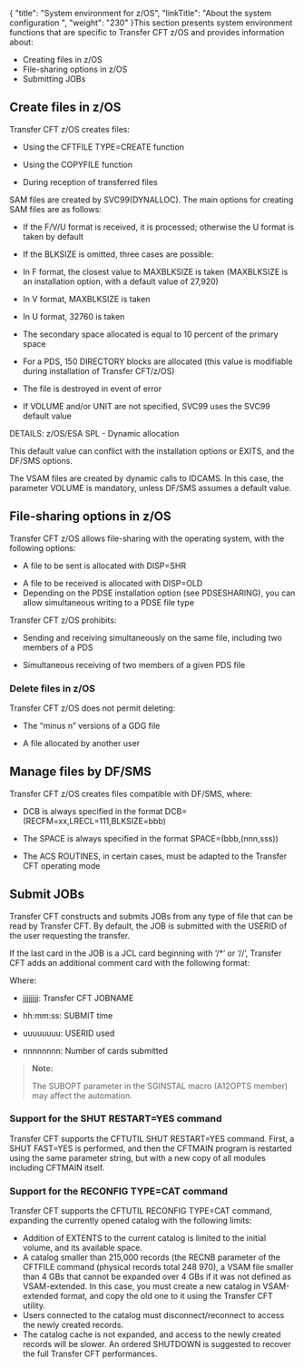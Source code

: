 {
    "title": "System environment for z/OS",
    "linkTitle": "About the system configuration ",
    "weight": "230"
}This section presents system environment functions that are specific to Transfer CFT z/OS and provides information about:

-   Creating files in z/OS
-   File-sharing options in z/OS
-   Submitting JOBs

## Create files in z/OS

Transfer CFT z/OS creates files:

-   Using the CFTFILE TYPE=CREATE function

<!-- -->

-   Using the COPYFILE function

<!-- -->

-   During reception of transferred files

SAM files are created by SVC99(DYNALLOC). The main options for creating SAM files are as follows:

-   If the F/V/U format is received, it is processed; otherwise the U format is taken by default

<!-- -->

-   If the BLKSIZE is omitted, three cases are possible:

<!-- -->

-   In F format, the closest value to MAXBLKSIZE is taken (MAXBLKSIZE is an installation option, with a default value of 27,920)

<!-- -->

-   In V format, MAXBLKSIZE is taken

<!-- -->

-   In U format, 32760 is taken

<!-- -->

-   The secondary space allocated is equal to 10 percent of the primary space

<!-- -->

-   For a PDS, 150 DIRECTORY blocks are allocated (this value is modifiable during installation of Transfer CFT/z/OS)

<!-- -->

-   The file is destroyed in event of error

<!-- -->

-   If VOLUME and/or UNIT are not specified, SVC99 uses the SVC99 default value

DETAILS: z/OS/ESA SPL - Dynamic allocation

This default value can conflict with the installation options or EXITS, and the DF/SMS options.

The VSAM files are created by dynamic calls to IDCAMS. In this case, the parameter VOLUME is mandatory, unless DF/SMS assumes a default value.

## File-sharing options in z/OS

Transfer CFT z/OS allows file-sharing with the operating system, with the following options:

-   A file to be sent is allocated with DISP=SHR

<!-- -->

-   A file to be received is allocated with DISP=OLD
-   Depending on the PDSE installation option (see PDSESHARING), you can allow simultaneous writing to a PDSE file type

Transfer CFT z/OS prohibits:

-   Sending and receiving simultaneously on the same file, including two members of a PDS

<!-- -->

-   Simultaneous receiving of two members of a given PDS file

### Delete files in z/OS

Transfer CFT z/OS does not permit deleting:

-   The “minus n” versions of a GDG file

<!-- -->

-   A file allocated by another user

## Manage files by DF/SMS

Transfer CFT z/OS creates files compatible with DF/SMS, where:

-   DCB is always specified in the format DCB=(RECFM=xx,LRECL=111,BLKSIZE=bbb)

<!-- -->

-   The SPACE is always specified in the format SPACE=(bbb,(nnn,sss))

<!-- -->

-   The ACS ROUTINES, in certain cases, must be adapted to the Transfer CFT operating mode

## Submit JOBs 

Transfer CFT constructs and submits JOBs from any type of file that can be read by Transfer CFT. By default, the JOB is submitted with the USERID of the user requesting the transfer.

If the last card in the JOB is a JCL card beginning with ‘/\*’ or ‘//’, Transfer CFT adds an additional comment card with the following format:

Where:

-   jjjjjjjj: Transfer CFT JOBNAME

<!-- -->

-   hh:mm:ss: SUBMIT time

<!-- -->

-   uuuuuuuu: USERID used

<!-- -->

-   nnnnnnnn: Number of cards submitted

> **Note:**
>
> The SUBOPT parameter in the SGINSTAL macro (A12OPTS member) may affect the automation.

### Support for the SHUT RESTART=YES command

Transfer CFT supports the CFTUTIL SHUT RESTART=YES command. First, a SHUT FAST=YES is performed, and then the CFTMAIN program is restarted using the same parameter string, but with a new copy of all modules including CFTMAIN itself.

### Support for the RECONFIG TYPE=CAT command

Transfer CFT supports the CFTUTIL RECONFIG TYPE=CAT command, expanding the currently opened catalog with the following limits:

-   Addition of EXTENTS to the current catalog is limited to the initial volume, and its available space.
-   A catalog smaller than 215,000 records (the RECNB parameter of the CFTFILE command (physical records total 248 970), a VSAM file smaller than 4 GBs that cannot be expanded over 4 GBs if it was not defined as VSAM-extended. In this case, you must create a new catalog in VSAM-extended format, and copy the old one to it using the Transfer CFT utility.
-   Users connected to the catalog must disconnect/reconnect to access the newly created records.
-   The catalog cache is not expanded, and access to the newly created records will be slower. An ordered SHUTDOWN is suggested to recover the full Transfer CFT performances.
